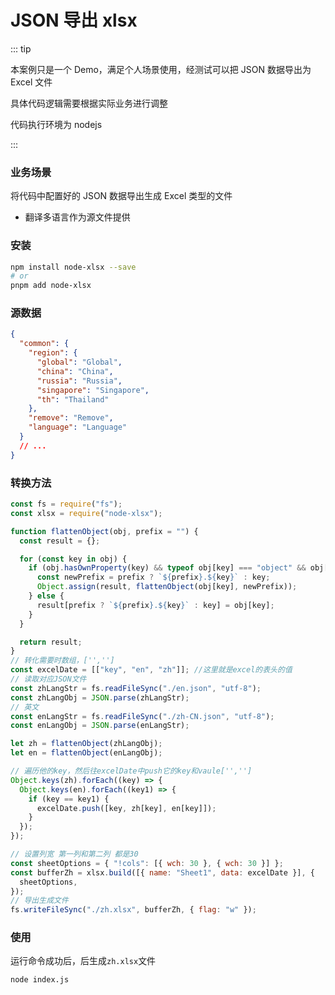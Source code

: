 # JSON 导出 xlsx

::: tip

本案例只是一个 Demo，满足个人场景使用，经测试可以把 JSON 数据导出为 Excel 文件

具体代码逻辑需要根据实际业务进行调整

代码执行环境为 nodejs

:::

### 业务场景

将代码中配置好的 JSON 数据导出生成 Excel 类型的文件

- 翻译多语言作为源文件提供

### 安装

```bash title="安装依赖"
npm install node-xlsx --save
# or
pnpm add node-xlsx
```

### 源数据

```json title="data.json"
{
  "common": {
    "region": {
      "global": "Global",
      "china": "China",
      "russia": "Russia",
      "singapore": "Singapore",
      "th": "Thailand"
    },
    "remove": "Remove",
    "language": "Language"
  }
  // ...
}
```

### 转换方法

```js title="index.js"
const fs = require("fs");
const xlsx = require("node-xlsx");

function flattenObject(obj, prefix = "") {
  const result = {};

  for (const key in obj) {
    if (obj.hasOwnProperty(key) && typeof obj[key] === "object" && obj[key] !== null) {
      const newPrefix = prefix ? `${prefix}.${key}` : key;
      Object.assign(result, flattenObject(obj[key], newPrefix));
    } else {
      result[prefix ? `${prefix}.${key}` : key] = obj[key];
    }
  }

  return result;
}
// 转化需要时数组，['','']
const excelDate = [["key", "en", "zh"]]; //这里就是excel的表头的值
// 读取对应JSON文件
const zhLangStr = fs.readFileSync("./en.json", "utf-8");
const zhLangObj = JSON.parse(zhLangStr);
// 英文
const enLangStr = fs.readFileSync("./zh-CN.json", "utf-8");
const enLangObj = JSON.parse(enLangStr);

let zh = flattenObject(zhLangObj);
let en = flattenObject(enLangObj);

// 遍历他的key，然后往excelDate中push它的key和vaule['','']
Object.keys(zh).forEach((key) => {
  Object.keys(en).forEach((key1) => {
    if (key == key1) {
      excelDate.push([key, zh[key], en[key]]);
    }
  });
});

// 设置列宽 第一列和第二列 都是30
const sheetOptions = { "!cols": [{ wch: 30 }, { wch: 30 }] };
const bufferZh = xlsx.build([{ name: "Sheet1", data: excelDate }], {
  sheetOptions,
});
// 导出生成文件
fs.writeFileSync("./zh.xlsx", bufferZh, { flag: "w" });

```

### 使用

运行命令成功后，后生成`zh.xlsx`文件

```bash
node index.js
```

